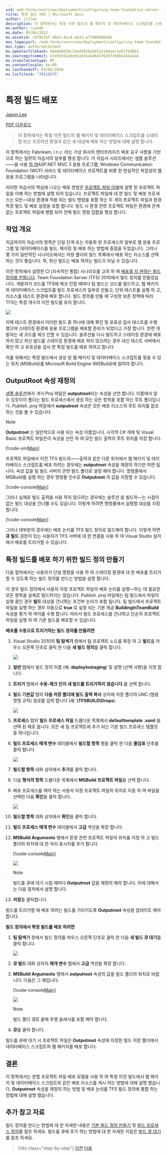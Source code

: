 ```yaml
---
uid: web-forms/overview/deployment/configuring-team-foundation-server-for-web-deployment/deploying-a-specific-build
title: 특정 빌드 배포 | Microsoft Docs
author: jrjlee
description: 이 항목에서는 특정 이전 빌드의 웹 패키지 및 데이터베이스 스크립트를 스테이징 또는 프로덕션 enviro 같은 새 대상에 배포 하는 방법에 대해 설명 합니다.
ms.author: riande
ms.date: 05/04/2012
ms.assetid: c979535f-48a3-4ec4-a633-a77889b86ddb
msc.legacyurl: /web-forms/overview/deployment/configuring-team-foundation-server-for-web-deployment/deploying-a-specific-build
msc.type: authoredcontent
ms.openlocfilehash: 6bede6b36c24ade928ab052e14daec1e017bd0b2
ms.sourcegitcommit: e7e91932a6e91a63e2e46417626f39d6b244a3ab
ms.translationtype: MT
ms.contentlocale: ko-KR
ms.lasthandoff: 03/06/2020
ms.locfileid: "78519575"
---
```

# <a name="deploying-a-specific-build"></a>특정 빌드 배포

[Jason Lee](https://github.com/jrjlee)

[PDF 다운로드](https://msdnshared.blob.core.windows.net/media/MSDNBlogsFS/prod.evol.blogs.msdn.com/CommunityServer.Blogs.Components.WeblogFiles/00/00/00/63/56/8130.DeployingWebAppsInEnterpriseScenarios.pdf)

> 이 항목에서는 특정 이전 빌드의 웹 패키지 및 데이터베이스 스크립트를 스테이징 또는 프로덕션 환경과 같은 새 대상에 배포 하는 방법에 대해 설명 합니다.

이 항목에서는 Fabrikam, i n c. 라는 가상 회사의 엔터프라이즈 배포 요구 사항을 기반으로 하는 일련의 자습서의 일부를 형성 합니다. 이 자습서 시리즈에서는 샘플 솔루션&#x2014;&#x2014;을 사용 [하 여](../web-deployment-in-the-enterprise/the-contact-manager-solution.md)ASP.NET MVC 3 응용 프로그램, Windows Communication Foundation (WCF) 서비스 및 데이터베이스 프로젝트를 비롯 한 현실적인 복잡성의 웹 응용 프로그램을 나타냅니다.

이러한 자습서의 핵심에 나오는 배포 방법은 [프로젝트 파일 이해](../web-deployment-in-the-enterprise/understanding-the-project-file.md)에 설명 된 프로젝트 파일을 이해 하는 방법에 설명 되어 있습니다. 프로젝트 파일에 대 한 빌드 및 배포 프로세스는 모든&#x2014;대상 환경에 적용 되는 빌드 명령을 포함 하는 두 개의 프로젝트 파일과 환경 특정 빌드 및 배포 설정을 포함 합니다. 빌드 시 환경 관련 프로젝트 파일은 환경에 관계 없는 프로젝트 파일에 병합 되어 전체 빌드 명령 집합을 형성 합니다.

## <a name="task-overview"></a>작업 개요

지금까지이 자습서의 항목은 단일 단계 또는 자동화 된 프로세스의 일부로 웹 응용 프로그램 및 데이터베이스를 빌드, 패키징 및 배포 하는 방법에 중점을 두었습니다. 그러나 몇 가지 일반적인 시나리오에서는 저장 폴더의 빌드 목록에서 배포 하는 리소스를 선택 하는 것이 좋습니다. 즉, 최신 빌드는 배포 하려는 빌드가 아닐 수 있습니다.

이전 항목에서 설명한 CI (지속적인 통합) 시나리오를 고려 하 여 [배포를 지 원하는 빌드 정의를 만듭니다](creating-a-build-definition-that-supports-deployment.md). Team Foundation Server (TFS) 2010에서 빌드 정의를 만들었습니다. 개발자가 코드를 TFS에 체크 인할 때마다 팀 빌드는 코드를 빌드하고, 웹 패키지와 데이터베이스 스크립트를 빌드 프로세스의 일부로 만들고, 단위 테스트를 실행 하 고, 리소스를 테스트 환경에 배포 합니다. 빌드 정의를 만들 때 구성한 보존 정책에 따라 TFS는 특정 개수의 이전 빌드를 유지 합니다.

![](deploying-a-specific-build/_static/image1.png)

이제 테스트 환경에서 이러한 빌드 중 하나에 대해 확인 및 유효성 검사 테스트를 수행 했으며 스테이징 환경에 응용 프로그램을 배포할 준비가 되었다고 가정 합니다. 한편 개발자는 새 코드를 체크 인할 수 있습니다. 솔루션을 다시 빌드하고 스테이징 환경에 배포 하지 않고 최신 빌드를 스테이징 환경에 배포 하지 않으려는 경우 대신 테스트 서버에서 확인 하 고 유효성을 검사 한 특정 빌드를 배포 하려고 합니다.

이를 위해서는 특정 빌드에서 생성 된 웹 패키지 및 데이터베이스 스크립트를 찾을 수 있는 위치 (MSBuild)를 Microsoft Build Engine (MSBuild)에 알려야 합니다.

## <a name="overriding-the-outputroot-property"></a>OutputRoot 속성 재정의

[샘플 솔루션](../web-deployment-in-the-enterprise/the-contact-manager-solution.md)에서 *게시 Proj* 파일은 **outputroot**라는 속성을 선언 합니다. 이름에서 알 수 있듯이이 폴더는 빌드 프로세스에서 생성 하는 모든 항목을 포함 하는 루트 폴더입니다. *Publish. proj* 파일에서 **outputroot** 속성은 모든 배포 리소스의 루트 위치를 참조 하는 것을 볼 수 있습니다.

> [!NOTE]
> **Outputroot** 는 일반적으로 사용 되는 속성 이름입니다. 시각적 C# 개체 및 Visual Basic 프로젝트 파일은이 속성을 선언 하 여 모든 빌드 출력의 루트 위치를 저장 합니다.

[!code-xml[Main](deploying-a-specific-build/samples/sample1.xml)]

프로젝트 파일에서 이전 TFS 빌드의&#x2014;&#x2014;출력과 같은 다른 위치에서 웹 패키지 및 데이터베이스 스크립트를 배포 하려는 경우에는 **outputroot** 속성을 재정의 하기만 하면 됩니다. 속성 값을 팀 빌드 서버의 관련 빌드 폴더로 설정 해야 합니다. 명령줄에서 MSBuild를 실행 하는 경우 명령줄 인수로 **Outputroot** 의 값을 지정할 수 있습니다.

[!code-console[Main](deploying-a-specific-build/samples/sample2.cmd)]

그러나 실제로 빌드 출력을 사용 하지 않으려는 경우에는 솔루션 을 빌드하&#x2014;는 시점이 없는 빌드 대상을 건너뛸 수도 있습니다. 이렇게 하려면 명령줄에서 실행할 대상을 지정 합니다.

[!code-console[Main](deploying-a-specific-build/samples/sample3.cmd)]

그러나 대부분의 경우에는 배포 논리를 TFS 빌드 정의로 빌드해야 합니다. 이렇게 하면 **큐 빌드** 권한이 있는 사용자가 TFS 서버에 대 한 연결을 사용 하 여 Visual Studio 설치에서 배포를 트리거할 수 있습니다.

## <a name="creating-a-build-definition-to-deploy-specific-builds"></a>특정 빌드를 배포 하기 위한 빌드 정의 만들기

다음 절차에서는 사용자가 단일 명령을 사용 하 여 스테이징 환경에 대 한 배포를 트리거할 수 있도록 하는 빌드 정의를 만드는 방법을 설명 합니다.

이 경우 빌드 정의에서 사용자 지정 프로젝트 파일의 배포 논리를 실행&#x2014;하는 데 필요한 모든 항목을 실제로 빌드하지는 않습니다. *Publish. proj* 파일에는 팀 빌드에서 파일이 실행 중인 경우 **빌드** 대상을 건너뛰는 조건부 논리가 포함 됩니다. 팀 빌드에서 프로젝트 파일을 실행 하는 경우 자동으로 **true** 로 설정 되는 기본 제공 **BuildingInTeamBuild** 속성을 평가 하 여이를 수행 합니다. 따라서 빌드 프로세스를 건너뛰고 단순히 프로젝트 파일을 실행 하 여 기존 빌드를 배포할 수 있습니다.

**배포를 수동으로 트리거하는 빌드 정의를 만들려면**

1. Visual Studio 2010의 **팀 탐색기** 창에서 팀 프로젝트 노드를 확장 하 고 **빌드**를 마우스 오른쪽 단추로 클릭 한 다음 **새 빌드 정의**를 클릭 합니다.

    ![](deploying-a-specific-build/_static/image2.png)
2. **일반** 탭에서 빌드 정의 이름 (예: **deploytostaging**) 및 설명 (선택 사항)을 지정 합니다.
3. **트리거** 탭에서 **수동-체크 인이 새 빌드를 트리거하지 않습니다**.를 선택 합니다.
4. **빌드 기본값** 탭의 **다음 저장 폴더에 빌드 출력 복사** 상자에 저장 폴더의 UNC (범용 명명 규칙) 경로를 입력 합니다 (예: **\\TFSBUILD\Drops**).

    ![](deploying-a-specific-build/_static/image3.png)
5. **프로세스** 탭의 **빌드 프로세스 파일** 드롭다운 목록에서 **defaulttemplate .xaml** 을 선택 된 채로 둡니다. 모든 새 팀 프로젝트에 추가 되는 기본 빌드 프로세스 템플릿 중 하나입니다.
6. **빌드 프로세스 매개 변수** 테이블에서 **빌드할 항목** 행을 클릭 한 다음 **줄임표** 단추를 클릭 합니다.

    ![](deploying-a-specific-build/_static/image4.png)
7. **빌드할 항목** 대화 상자에서 **추가**를 클릭 합니다.
8. 다음 **형식의 항목** 드롭다운 목록에서 **MSBuild 프로젝트 파일**을 선택 합니다.
9. 배포 프로세스를 제어 하는 사용자 지정 프로젝트 파일의 위치로 이동 하 여 파일을 선택한 다음 **확인**을 클릭 합니다.

    ![](deploying-a-specific-build/_static/image5.png)
10. **빌드할 항목** 대화 상자에서 **확인**을 클릭 합니다.
11. **빌드 프로세스 매개 변수** 테이블에서 **고급** 섹션을 확장 합니다.
12. **MSBuild Arguments** 행에서 환경 관련 프로젝트 파일의 위치를 지정 하 고 빌드 폴더의 위치에 대 한 자리 표시자를 추가 합니다.

    [!code-console[Main](deploying-a-specific-build/samples/sample4.cmd)]

    ![](deploying-a-specific-build/_static/image6.png)

    > [!NOTE]
    > 빌드를 큐에 대기 시킬 때마다 **Outputroot** 값을 재정의 해야 합니다. 이에 대해서는 다음 절차에서 설명 합니다.
13. **저장**을 클릭합니다.

빌드를 트리거할 때 배포 하려는 빌드를 가리키도록 **Outputroot** 속성을 업데이트 해야 합니다.

**빌드 정의에서 특정 빌드를 배포 하려면**

1. **팀 탐색기** 창에서 빌드 정의를 마우스 오른쪽 단추로 클릭 한 다음 **새 빌드 큐 대기**를 클릭 합니다.

    ![](deploying-a-specific-build/_static/image7.png)
2. **큐 빌드** 대화 상자의 **매개 변수** 탭에서 **고급** 섹션을 확장 합니다.
3. **MSBuild Arguments** 행에서 **outputroot** 속성의 값을 빌드 폴더의 위치로 바꿉니다. 다음은 그 예입니다.

    [!code-console[Main](deploying-a-specific-build/samples/sample5.cmd)]

    ![](deploying-a-specific-build/_static/image8.png)

    > [!NOTE]
    > 빌드 폴더 경로 끝에 후행 슬래시를 포함 해야 합니다.
4. **큐**를 클릭 합니다.

빌드를 큐에 대기 시 프로젝트 파일은 **Outputroot** 속성에 지정한 빌드 저장 폴더에서 데이터베이스 스크립트와 웹 패키지를 배포 합니다.

## <a name="conclusion"></a>결론

이 항목에서는 분할 프로젝트 파일 배포 모델을 사용 하 여 특정 이전 빌드에서 웹 패키지 및 데이터베이스 스크립트와 같은 배포 리소스를 게시 하는 방법에 대해 설명 했습니다. **Outputroot** 속성을 재정의 하는 방법 및 배포 논리를 TFS 빌드 정의에 통합 하는 방법에 대해 설명 했습니다.

## <a name="further-reading"></a>추가 참고 자료

빌드 정의를 만드는 방법에 대 한 자세한 내용은 [기본 빌드 정의 만들기](https://msdn.microsoft.com/library/ms181716.aspx) 및 [빌드 프로세스 정의](https://msdn.microsoft.com/library/ms181715.aspx)를 참조 하세요. 빌드를 큐에 추가 하는 방법에 대 한 자세한 지침은 [빌드 큐 대기](https://msdn.microsoft.com/library/ms181722.aspx)를 참조 하세요.

> [!div class="step-by-step"]
> [이전](creating-a-build-definition-that-supports-deployment.md)
> [다음](configuring-permissions-for-team-build-deployment.md)
